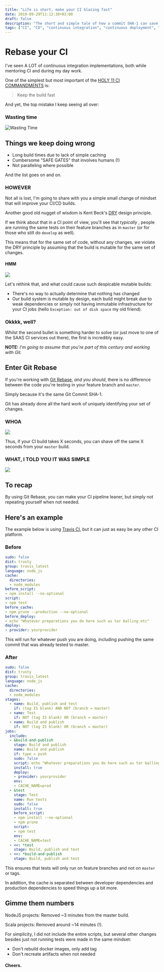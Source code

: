 ```yaml
---
title: "Life is short, make your CI blazing fast"
date: 2019-09-29T11:12:38+03:00
draft: false
description: "The short and simple tale of how a commit SHA-1 can save you time and trouble"
tags: ["CI", "CD", "continuous integration", "continuous deployment", "git"]
---
```


# Rebase your CI

I've seen A LOT of continuous integration implementations, both while mentoring CI and during my day work.

One of the simplest but most important of the [HOLY 11 CI COMMANDMENTS](https://martinfowler.com/articles/continuousIntegration.html) is:

> Keep the build fast

And yet, the top mistake I keep seeing all over:

### Wasting time

![Wasting Time](https://media.giphy.com/media/lcjWzvc9po5Og6eV4V/giphy.gif)

## Things we keep doing wrong

* Long build times due to lack of simple caching
* Cumbersome "SAFE GATES" that involves humans (!)
* Not paralleling where possible

And the list goes on and on.

### HOWEVER

Not all is lost, I'm going to share with you a simple small change of mindset that will improve your CI/CD builds.

Another good old nugget of wisdom is Kent Beck's [DRY](https://martinfowler.com/bliki/BeckDesignRules.html) design principle.

If we think about that in a CI point of view, you'll see that _typically_ , people are running the same tests on their feature branches as in `master` (or for those who still do `develop` as well).

This means that for the same set of code, without any changes, we violate the DRY principle by assuming that the build is mutable for the same set of changes.

#### HMM

![](https://media.giphy.com/media/kPtv3UIPrv36cjxqLs/giphy.gif)

Let's rethink that, and what could cause such despicable mutable builds:

* There's no way to actually determine that nothing has changed
* Our build system is mutable by design, each build might break due to weak dependencies or simply not having immutable infrastructure for your CI jobs (hello `Exception: out of disk space` my old friend).

### Okkkk, well?

Whilst the second bullet is something harder to solve (or just move to one of the SAAS CI services out there), the first is incredibly easy.

**NOTE:** _I'm going to assume that you're part of this century and working with Git._

## Enter Git Rebase

If you're working with [Git Rebase](https://git-scm.com/docs/git-rebase), _and you should_, there is no difference between the code you're testing in your feature branch and `master`.

Simply because it's the same Git Commit SHA-1.

Git has already done all the hard work of uniquely identifying your set of changes.

### WHOA

![](https://media.giphy.com/media/1TjuPOvVALy4o/giphy.gif)

Thus, if your CI build takes X seconds, you can shave off the same X seconds from your `master` build.

### WHAT, I TOLD YOU IT WAS SIMPLE

![](https://media.giphy.com/media/iKHWBVBR3sevcSRiLZ/giphy.gif)

## To recap

By using Git Rebase, you can make your CI pipeline leaner, but simply not repeating yourself when not needed.

## Here's an example

The example below is using [Travis CI](https://travis-ci.com), but it can just as easy be any other CI platform.

### Before

```yaml
sudo: false
dist: trusty
group: travis_latest
language: node_js
cache:
  directories:
  - node_modules
before_script:
- npm install --no-optional
script:
- npm test
before_cache:
- npm prune --production --no-optional
before_deploy:
- echo "Whatever preparations you do here such as tar balling etc"
deploy:
- provider: yourprovider
```

This will run for whatever push you are doing, including pushing the same commit that was already tested to master.

### After

```yaml
sudo: false
dist: trusty
group: travis_latest
language: node_js
cache:
  directories:
  - node_modules
stages:
  - name: Build, publish and test
    if: (tag IS blank) AND NOT (branch = master)
  - name: Test
    if: NOT (tag IS blank) OR (branch = master)
  - name: Build and publish
    if: NOT (tag IS blank) OR (branch = master)
jobs:
  include:
  - &build-and-publish
    stage: Build and publish
    name: Build and publish
    if: type = push
    sudo: false
    script: echo "Whatever preparations you do here such as tar balling etc"
    install: true
    deploy:
    - provider: yourprovider
    env:
    - CACHE_NAME=prod
  - &test
    stage: Test
    name: Run tests
    sudo: false
    install: true
    before_script:
    - npm install --no-optional
    - npm prune
    script:
    - npm test
    env:
    - CACHE_NAME=test
  - <<: *test
    stage: Build, publish and test
  - <<: *build-and-publish
    stage: Build, publish and test
```

This ensures that tests will only run on feature branches and not on `master` or tags.

In addition, the cache is separated between developer dependencies and production dependencies to speed things up a bit more.

## Gimme them numbers

NodeJS projects: Removed ~3 minutes from the master build.

Scala projects: Removed around ~14 minutes (!).

For simplicity, I did not include the entire scripts, but several other changes besides just not running tests were made in the same mindset:

* Don't rebuild docker images, only add tag
* Don't recreate artifacts when not needed


#### Cheers.
